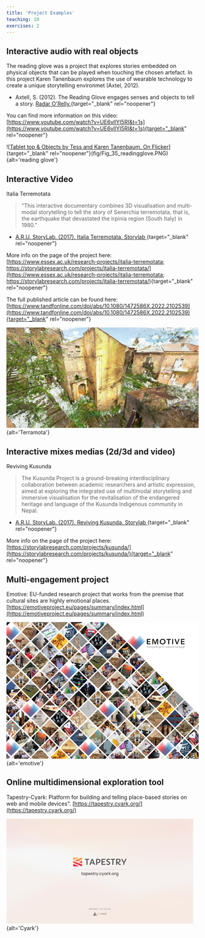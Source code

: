 ```yaml
---
title: 'Project Examples'
teaching: 10
exercises: 2
---
```



## Interactive audio with real objects

The reading glove was a project that explores stories embedded on physical objects that can be played when touching the chosen artefact.
In this project Karen Tanenbaum explores the use of wearable technology to create a unique storytelling environmet (Axtel, 2012).
 - Axtell, S. (2012). The Reading Glove engages senses and objects to tell a story. [Radar O'Relly.](http://radar.oreilly.com/2012/03/reading-glove-sensors-reading-experience.html?utm_source=dlvr.it&utm_medium=tumblr&utm_campaign=Feed%3A%20oreilly%2Fradar%2Fatom%20%28O%27Reilly%20Radar%29){target="_blank" rel="noopener"}


You can find more information on this video:
[https://www.youtube.com/watch?v=UE6vllYI5RI&t=1s](https://www.youtube.com/watch?v=UE6vllYI5RI&t=1s){target="_blank" rel="noopener"}


![[Tablet top & Objects by Tess and Karen Tanenbaum. On Flicker](https://www.flickr.com/photos/jtanenbaum/sets/72157626471260917/with/5662869791/
)]{target="_blank" rel="noopener"}(fig/Fig_35_readingglove.PNG){alt='reading glove'}

 
## Interactive Video

Italia Terremotata

> "This interactive documentary combines 3D visualisation and multi-modal storytelling to tell the story of Senerchia terremotata, that is, the earthquake that devastated the Irpinia region (South Italy) in 1980."
 - [A.R.U. StoryLab. (2017). Italia Terremotata. Storylab ](https://storylabresearch.com/projects/italia-terremotata/){target="_blank" rel="noopener"}

More info on the page of the project here: [https://www.essex.ac.uk/research-projects/italia-terremotata; https://storylabresearch.com/projects/italia-terremotata/](https://www.essex.ac.uk/research-projects/italia-terremotata; https://storylabresearch.com/projects/italia-terremotata/){target="_blank" rel="noopener"}

The full published article can be found here: [https://www.tandfonline.com/doi/abs/10.1080/1472586X.2022.2102539](https://www.tandfonline.com/doi/abs/10.1080/1472586X.2022.2102539){target="_blank" rel="noopener"}

![[Italia Terremotata by A.R.U. StoryLab 2017](https://storylabresearch.com/projects/italia-terremotata/){target="_blank" rel="noopener"}](fig/Fig_36_storylabresearch_italia_terremotata3Dcloud_02.jpg){alt='Terramota'}

## Interactive mixes medias (2d/3d and video)
Reviving Kusunda

> The Kusunda Project is a ground-breaking interdisciplinary collaboration between academic researchers and artistic expression, aimed at exploring the integrated use of multimodal storytelling and immersive visualisation for the revitalisation of the endangered heritage and language of the Kusunda Indigenous community in Nepal.
 - [A.R.U. StoryLab. (2017). Reviving Kusunda. Storylab ](https://storylabresearch.com/projects/kusunda/){target="_blank" rel="noopener"}

More info on the page of the project here: [https://storylabresearch.com/projects/kusunda/](https://storylabresearch.com/projects/kusunda/){target="_blank" rel="noopener"}

## Multi-engagement project

Emotive: EU-funded research project that works from the premise that cultural sites are highly emotional places.
[https://emotiveproject.eu/pages/summary/index.html](https://emotiveproject.eu/pages/summary/index.html) 
 
![Screenshot from [Emotive project booklet](https://emotiveproject.eu/wp-content/uploads/2019/10/EMOTIVE-booklet-2019-web.pdf)](fig/Fig_37_EMOTIVE-GRID-7-small-01-1000x710.png){alt='emotive'}


## Online multidimensional exploration tool

Tapestry-Cyark: Platform for building and telling place-based stories on web and mobile devices".
[https://tapestry.cyark.org/](https://tapestry.cyark.org/) 

![Screenshot [Tapesrty Cyark](https://tapestry.cyark.org/ )](fig/Fig_38_CyarkTapestry.png){alt='Cyark'}



